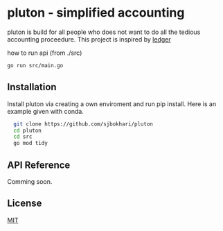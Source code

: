
# pluton - simplified accounting

pluton is build for all people who does not want to do all the tedious accounting proceedure. This project is inspired by [ledger](https://github.com/howeyc/ledger)

how to run api (from ./src)
```bash
go run src/main.go
```

## Installation

Install pluton via creating a own enviroment and run pip install. Here is an example given with conda.

```bash
  git clone https://github.com/sjbokhari/pluton
  cd pluton
  cd src
  go mod tidy
```

## API Reference

Comming soon.


## License

[MIT](/LICENSE)

